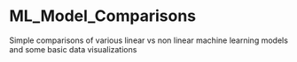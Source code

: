 # ML_Model_Comparisons
Simple comparisons of various linear vs non linear machine learning models and some basic data visualizations 
